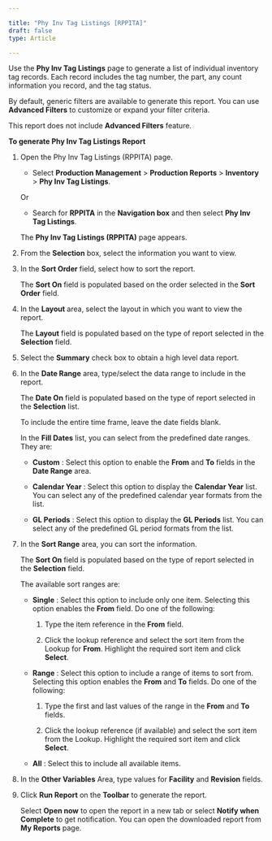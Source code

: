 ```yaml
---

title: "Phy Inv Tag Listings [RPPITA]"
draft: false
type: Article

---
```


Use the **Phy Inv Tag Listings** page to generate a list of individual inventory tag records. Each record includes the tag number, the part, any count information you record, and the tag status.

By default, generic filters are available to generate this report. You can use **Advanced Filters** to customize or expand your filter criteria.

This report does not include **Advanced Filters** feature.

**To generate Phy Inv Tag Listings Report**

1. Open the Phy Inv Tag Listings (RPPITA) page.

    - Select **Production Management** > **Production Reports** > **Inventory** > **Phy Inv Tag Listings**.

    Or

    - Search for **RPPITA** in the **Navigation box** and then select **Phy Inv Tag Listings**.

   The **Phy Inv Tag Listings (RPPITA)** page appears.

2. From the **Selection** box, select the information you want to view.

3. In the **Sort Order** field, select how to sort the report.

    The **Sort On** field is populated based on the order selected in the **Sort Order** field.

4. In the **Layout** area, select the layout in which you want to view the report.

    The **Layout** field is populated based on the type of report selected in the **Selection** field.

5. Select the **Summary** check box to obtain a high level data report.

6. In the **Date Range** area, type/select the data range to include in the report.

    The **Date On** field is populated based on the type of report selected in the **Selection** list.

    To include the entire time frame, leave the date fields blank.

    In the **Fill Dates** list, you can select from the predefined date ranges. They are:

    - **Custom** : Select this option to enable the **From** and **To** fields in the **Date Range** area.

    - **Calendar Year** : Select this option to display the **Calendar Year** list. You can select any of the predefined calendar year formats from the list.

    - **GL Periods** : Select this option to display the **GL Periods** list. You can select any of the predefined GL period formats from the list.

7. In the **Sort Range** area, you can sort the information.

    The **Sort On** field is populated based on the type of report selected in the **Selection** field.

    The available sort ranges are:

    - **Single** : Select this option to include only one item. Selecting this option enables the **From** field. Do one of the following:

        1. Type the item reference in the **From** field.

        2. Click the lookup reference and select the sort item from the Lookup for **From**. Highlight the required sort item and click **Select**.

    - **Range** : Select this option to include a range of items to sort from. Selecting this option enables the **From** and **To** fields. Do one of the following:

        1. Type the first and last values of the range in the **From** and **To** fields.

        2. Click the lookup reference (if available) and select the sort item from the Lookup. Highlight the required sort item and click **Select**.

    - **All** : Select this to include all available items.

8. In the **Other Variables** Area, type values for **Facility** and **Revision** fields.

9. Click **Run Report** on the **Toolbar** to generate the report.

    Select **Open now** to open the report in a new tab or select **Notify when Complete** to get notification. You can open the downloaded report from **My Reports** page.

​
